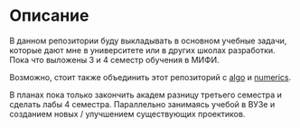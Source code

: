 # Описание

В данном репозитории буду выкладывать в основном учебные задачи, которые дают мне в университете или в других школах разработки. Пока что выложены 3 и 4 семестр обучения в МИФИ.

Возможно, стоит также объединить этот репозиторий с [algo](https://github.com/Wpert/algo) и [numerics](https://github.com/Wpert/numerics).

В планах пока только закончить академ разницу третьего семестра и сделать лабы 4 семестра. Параллельно занимаясь учебой в ВУЗе и созданием новых / улучшением существующих проектиков.

